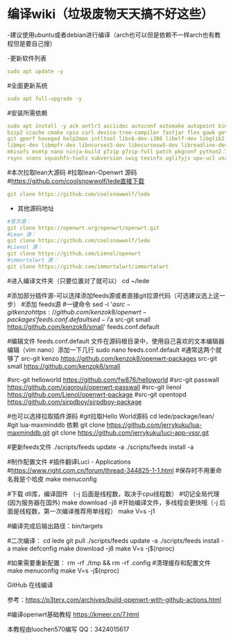 # 编译wiki（垃圾废物天天搞不好这些）

-建议使用ubuntu或者debian进行编译（arch也可以但是依赖不一样arch也有教程但是要自己搜）

-更新软件列表
```yaml
sudo apt update -y
```
#全面更新系统
```yaml
sudo apt full-upgrade -y
```
#安装所需依赖
```yaml
sudo apt install -y ack antlr3 asciidoc autoconf automake autopoint binutils bison build-essential \
bzip2 ccache cmake cpio curl device-tree-compiler fastjar flex gawk gettext gcc-multilib g++-multilib \
git gperf haveged help2man intltool libc6-dev-i386 libelf-dev libglib2.0-dev libgmp3-dev libltdl-dev \
libmpc-dev libmpfr-dev libncurses5-dev libncursesw5-dev libreadline-dev libssl-dev libtool lrzsz \
mkisofs msmtp nano ninja-build p7zip p7zip-full patch pkgconf python2.7 python3 python3-pip qemu-utils \
rsync scons squashfs-tools subversion swig texinfo uglifyjs upx-ucl unzip vim wget xmlto xxd zlib1g-dev
```

#本次拉取lean大源码
#拉取lean-Openwrt 源码
#https://github.com/coolsnowwolf/lede直接下载
```yaml
git clone https://github.com/coolsnowwolf/lede
```
- 其他源码地址
```yaml
#官方源：
git clone https://openwrt.org/openwrt/openwrt.git
#Lean 源：
git clone https://github.com/coolsnowwolf/lede
#Lienol 源：
git clone https://github.com/Lienol/openwrt
#immortalwrt 源：
git clone https://github.com/immortalwrt/immortalwrt
```

#进入编译文件夹（只要位置对了就可以）
cd ~/lede


#添加部分插件源-可以选择添加feeds源或者直接git拉源代码（可选建议选上这一步）
#添加 feeds源
#一键命令
sed -i '$a src-git kenzo https://github.com/kenzok8/openwrt-packages' feeds.conf.default
sed -i '$a src-git small https://github.com/kenzok8/small' feeds.conf.default

#编辑文件 feeds.conf.default 文件在源码根目录中，使用自己喜欢的文本编辑器编辑（vim nano）添加一下几行
sudo nano feeds.conf.default
#通常这两个就够了
src-git kenzo https://github.com/kenzok8/openwrt-packages
src-git small https://github.com/kenzok8/small 

#src-git helloworld https://github.com/fw876/helloworld
#src-git passwall https://github.com/xiaorouji/openwrt-passwall
#src-git lienol https://github.com/Lienol/openwrt-package
#src-git opentopd  https://github.com/sirpdboy/sirpdboy-package

#也可以选择拉取插件源码
#git拉取Hello World源码
cd lede/package/lean/ 
#git lua-maxminddb 依赖 
git clone https://github.com/jerrykuku/lua-maxminddb.git
git clone https://github.com/jerrykuku/luci-app-vssr.git  


#更新feeds文件
./scripts/feeds update -a
./scripts/feeds install -a


#制作配置文件
#插件翻译Luci - Applications
#https://www.right.com.cn/forum/thread-344825-1-1.html
#保存时不用重命名我是个哈皮
make menuconfig


#下载 dll库，编译固件 （-j 后面是线程数，取决于cpu线程数）
#切记全局代理(因为服务器在国外)
make download -j8
#开始编译文件，多线程会更快哦（-j 后面是线程数，第一次编译推荐用单线程）
make V=s -j1

#编译完成后输出路径：bin/targets


#二次编译：
cd lede
git pull
./scripts/feeds update -a 
./scripts/feeds install -a
make defconfig
make download -j8
make V=s -j$(nproc)


#如果需要重新配置：
rm -rf ./tmp && rm -rf .config #清理缓存和配置文件
make menuconfig
make V=s -j$(nproc)


GitHub 在线编译

参考：https://p3terx.com/archives/build-openwrt-with-github-actions.html

#编译openwrt基础教程
https://kmeer.cn/7.html

本教程由luochen570编写
QQ：3424015617
